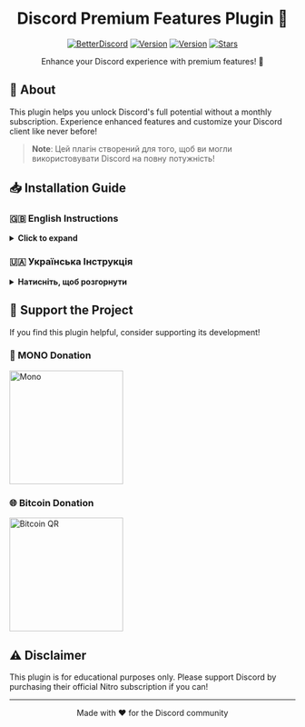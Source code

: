 <div align="center">

# Discord Premium Features Plugin 🌟

[![BetterDiscord](https://img.shields.io/badge/BetterDiscord-3e82e5?style=for-the-badge&logo=discord&logoColor=white)](https://betterdiscord.app/)
[![Version](https://img.shields.io/badge/Version-1.3.2-red?style=for-the-badge)](https://github.com/Arsen3241/DiscordNitroFree/releases)
[![Version](https://img.shields.io/badge/Version-1.4.0_beta2-orange?style=for-the-badge)](https://github.com/Arsen3241/DiscordNitroFree/releases/tag/v1.4.0-beta1)
[![Stars](https://img.shields.io/badge/Stars-⭐️_If_You_Like_It!-yellow?style=for-the-badge)](https://github.com/Arsen3241/DiscordNitroFree)

Enhance your Discord experience with premium features! 🚀
</div>

## 🌈 About

This plugin helps you unlock Discord's full potential without a monthly subscription. Experience enhanced features and customize your Discord client like never before!

> **Note**: Цей плагін створений для того, щоб ви могли використовувати Discord на повну потужність!

## 📥 Installation Guide

### 🇬🇧 English Instructions
<details>
<summary><b>Click to expand</b></summary>

### Step-by-Step Guide 📝

<div align="left">
  <table>
    <tr>
      <td align="center">1️⃣</td>
      <td><b>Download and Install BetterDiscord</b></td>
      <td>
        <a href="https://betterdiscord.app/">
          <img src="https://img.shields.io/badge/Download_BetterDiscord-3e82e5?style=for-the-badge&logo=discord&logoColor=white" alt="Download BetterDiscord">
        </a>
      </td>
    </tr>
    <tr>
      <td align="center">2️⃣</td>
      <td><b>Download the Plugin</b></td>
      <td>
        <a href="https://github.com/Arsen3241/DiscordNitroFree/releases">
          <img src="https://img.shields.io/badge/Download_Plugin-red?style=for-the-badge" alt="Download Plugin">
        </a>
      </td>
    </tr>
    <tr>
      <td align="center">3️⃣</td>
      <td><b>Open Discord Settings</b></td>
      <td>Navigate to the <code>plugins</code> folder</td>
    </tr>
    <tr>
      <td align="center">4️⃣</td>
      <td><b>Install Plugin</b></td>
      <td>Move downloaded plugin to plugins folder</td>
    </tr>
    <tr>
      <td align="center">5️⃣</td>
      <td><b>Activate</b></td>
      <td>Enable the plugin in BetterDiscord settings</td>
    </tr>
  </table>
</div>

</details>

### 🇺🇦 Українська Інструкція
<details>
<summary><b>Натисніть, щоб розгорнути</b></summary>

### Покрокова Інструкція 📝

<div align="left">
  <table>
    <tr>
      <td align="center">1️⃣</td>
      <td><b>Завантажте BetterDiscord</b></td>
      <td>
        <a href="https://betterdiscord.app/">
          <img src="https://img.shields.io/badge/Завантажити_BetterDiscord-3e82e5?style=for-the-badge&logo=discord&logoColor=white" alt="Завантажити BetterDiscord">
        </a>
      </td>
    </tr>
    <tr>
      <td align="center">2️⃣</td>
      <td><b>Завантажте Плагін</b></td>
      <td>
        <a href="https://github.com/Arsen3241/DiscordNitroFree/releases">
          <img src="https://img.shields.io/badge/Завантажити_Плагін-red?style=for-the-badge" alt="Завантажити Плагін">
        </a>
      </td>
    </tr>
    <tr>
      <td align="center">3️⃣</td>
      <td><b>Відкрийте налаштування Discord</b></td>
      <td>Перейдіть до папки <code>plugins</code></td>
    </tr>
    <tr>
      <td align="center">4️⃣</td>
      <td><b>Встановіть Плагін</b></td>
      <td>Перемістіть завантажений плагін до папки plugins</td>
    </tr>
    <tr>
      <td align="center">5️⃣</td>
      <td><b>Активуйте</b></td>
      <td>Активуйте плагін у налаштуваннях BetterDiscord</td>
    </tr>
  </table>
</div>

</details>

## 💝 Support the Project

If you find this plugin helpful, consider supporting its development!

### 🏦 MONO Donation
<a href="https://send.monobank.ua/jar/5mHf9fj1DE">
  <img src="https://githubphoto.s3.ap-northeast-1.amazonaws.com/download.jpeg" alt="Mono" width="200">
</a>

### 🌐 Bitcoin Donation
<img src="https://discordnitro.s3.ap-northeast-1.amazonaws.com/-2147483648_-213465.jpg" alt="Bitcoin QR" width="200">

## ⚠️ Disclaimer

This plugin is for educational purposes only. Please support Discord by purchasing their official Nitro subscription if you can!

---
<div align="center">
Made with ❤️ for the Discord community
</div>